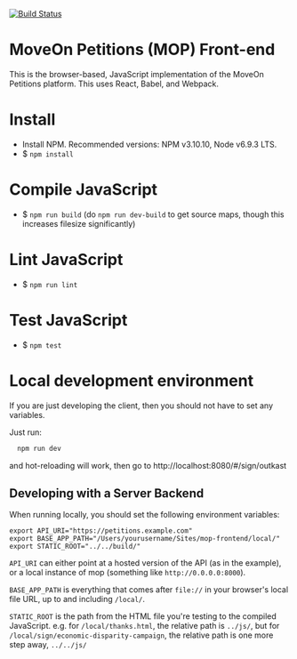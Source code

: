 [![Build Status](https://travis-ci.org/MoveOnOrg/mop-frontend.svg?branch=master)](https://travis-ci.org/MoveOnOrg/mop-frontend)

# MoveOn Petitions (MOP) Front-end

This is the browser-based, JavaScript implementation of the MoveOn Petitions platform. This uses React, Babel, and Webpack.

# Install

* Install NPM. Recommended versions: NPM v3.10.10, Node v6.9.3 LTS.
* $ `npm install`

# Compile JavaScript

* $ `npm run build` (do `npm run dev-build` to get source maps, though this increases filesize significantly)

# Lint JavaScript

* $ `npm run lint`

# Test JavaScript

* $ `npm test`

# Local development environment

If you are just developing the client, then you should not have to set any variables.

Just run:

```bash
  npm run dev  
```

and hot-reloading will work, then go to http://localhost:8080/#/sign/outkast


## Developing with a Server Backend
When running locally, you should set the following environment variables:

```
export API_URI="https://petitions.example.com"
export BASE_APP_PATH="/Users/yourusername/Sites/mop-frontend/local/"
export STATIC_ROOT="../../build/"
```

`API_URI` can either point at a hosted version of the API (as in the example), or a local instance of mop (something like `http://0.0.0.0:8000`).

`BASE_APP_PATH` is everything that comes after `file://` in your browser's local file URL, up to and including `/local/`.

`STATIC_ROOT` is the path from the HTML file you're testing to the compiled JavaScript. e.g. for `/local/thanks.html`, the relative path is `../js/`, but for `/local/sign/economic-disparity-campaign`, the relative path is one more step away, `../../js/`
